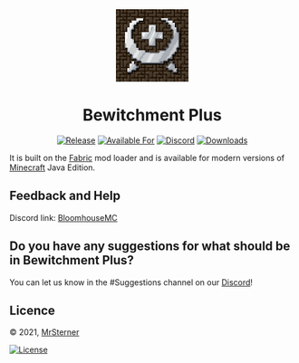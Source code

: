 <div align="center">

<img alt="BewitchmentPlus Icon" src="src/main/resources/assets/bwplus/icon.png" width="128">

# Bewitchment Plus

<!-- todo: replace 494721 with your CurseForge project id -->
[![Release](https://img.shields.io/github/v/release/BloomhouseMC/Bewitchment-Plus?style=for-the-badge&include_prereleases&sort=semver)][releases]
[![Available For](https://img.shields.io/badge/dynamic/json?label=Available%20For&style=for-the-badge&color=34aa2f&query=gameVersionLatestFiles%5B0%5D.gameVersion&url=https%3A%2F%2Faddons-ecs.forgesvc.net%2Fapi%2Fv2%2Faddon%2F582588)][curseforge]
<a href="https://discord.gg/hpDv9FQJAS"><img src="https://img.shields.io/discord/854223782171508799?color=5865f2&label=Feedback%20%26%20Help&style=for-the-badge" alt="Discord"></a>
[![Downloads](https://img.shields.io/badge/dynamic/json?label=Downloads&style=for-the-badge&color=f16436&query=downloadCount&url=https%3A%2F%2Faddons-ecs.forgesvc.net%2Fapi%2Fv2%2Faddon%2F582588)][curseforge:files]
</div>



It is built on the [Fabric][fabric] mod loader and is available for modern
versions of [Minecraft][minecraft] Java Edition.

## Feedback and Help

Discord link: [BloomhouseMC][contributing]

## Do you have any suggestions for what should be in Bewitchment Plus?
You can let us know in the #Suggestions channel on our [Discord][contributing]!



## Licence
&copy; 2021, [MrSterner]

[![License](https://img.shields.io/badge/License-ARR%201.0-orange.svg?style=flat-square)](https://opensource.org/licenses/MIT)




[contributing]: https://discord.gg/hpDv9FQJAS
[curseforge]: https://curseforge.com/minecraft/mc-mods/modid/files
[curseforge:files]: https://curseforge.com/minecraft/mc-mods/modid/files
[fabric]: https://fabricmc.net/
[minecraft]: https://minecraft.net/
[releases]: https://github.com/BloomhouseMC/Bewitchment-Plus/releases
[mrsterner]: https://github.com/mrsterner
